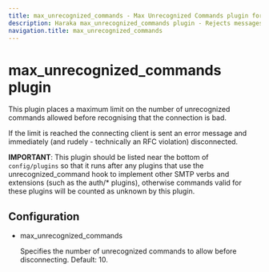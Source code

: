 ```yaml
---
title: max_unrecognized_commands - Max Unrecognized Commands plugin for Haraka
description: Haraka max_unrecognized_commands plugin - Rejects messages with too many unrecognized commands
navigation.title: max_unrecognized_commands
---
```


# max_unrecognized_commands plugin

This plugin places a maximum limit on the number of unrecognized commands
allowed before recognising that the connection is bad.

If the limit is reached the connecting client is sent an error message and
immediately (and rudely - technically an RFC violation) disconnected.

**IMPORTANT**: 
This plugin should be listed near the bottom of `config/plugins` so that it
runs after any plugins that use the unrecognized_command hook to implement
other SMTP verbs and extensions (such as the auth/* plugins), otherwise
commands valid for these plugins will be counted as unknown by this plugin.

Configuration
-------------

* max\_unrecognized\_commands

  Specifies the number of unrecognized commands to allow before disconnecting.
  Default: 10.